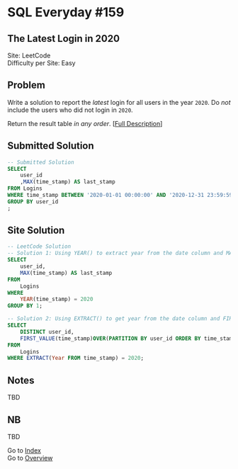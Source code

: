 # SQL Everyday \#159

## The Latest Login in 2020

Site: LeetCode\
Difficulty per Site: Easy

## Problem

Write a solution to report the *latest* login for all users in the year `2020`. Do *not* include the users who did not login in `2020`.

Return the result table *in any order*. [[Full Description](https://leetcode.com/problems/the-latest-login-in-2020/description/)]

## Submitted Solution

```sql
-- Submitted Solution
SELECT
    user_id
    ,MAX(time_stamp) AS last_stamp
FROM Logins
WHERE time_stamp BETWEEN '2020-01-01 00:00:00' AND '2020-12-31 23:59:59'
GROUP BY user_id
;
```

## Site Solution

```sql
-- LeetCode Solution 
-- Solution 1: Using YEAR() to extract year from the date column and MAX() to find the latest record
SELECT 
    user_id, 
    MAX(time_stamp) AS last_stamp
FROM 
    Logins
WHERE 
    YEAR(time_stamp) = 2020
GROUP BY 1;

-- Solution 2: Using EXTRACT() to get year from the date column and FIRST_VALUE() to find the latest record
SELECT
    DISTINCT user_id,
    FIRST_VALUE(time_stamp)OVER(PARTITION BY user_id ORDER BY time_stamp DESC) AS last_stamp
FROM
    Logins
WHERE EXTRACT(Year FROM time_stamp) = 2020;
```

## Notes

TBD

## NB

TBD

Go to [Index](../?tab=readme-ov-file#index)\
Go to [Overview](../?tab=readme-ov-file)
